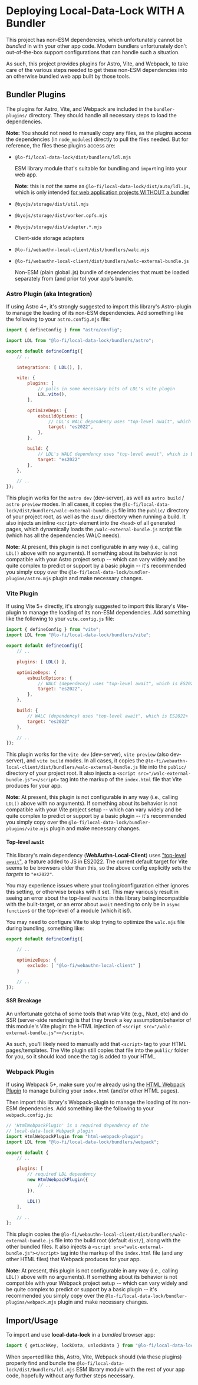 # Deploying Local-Data-Lock WITH A Bundler

This project has non-ESM dependencies, which unfortunately cannot be *bundled* in with your other app code. Modern bundlers unfortunately don't out-of-the-box support configurations that can handle such a situation.

As such, this project provides plugins for Astro, Vite, and Webpack, to take care of the various steps needed to get these non-ESM dependencies into an otherwise bundled web app built by those tools.

## Bundler Plugins

The plugins for Astro, Vite, and Webpack are included in the `bundler-plugins/` directory. They should handle all necessary steps to load the dependencies.

**Note:** You should not need to manually copy any files, as the plugins access the dependencies (in `node_modules`) directly to pull the files needed. But for reference, the files these plugins access are:

* `@lo-fi/local-data-lock/dist/bundlers/ldl.mjs`

    ESM library module that's suitable for bundling and `import`ing into your web app.

    **Note:** this is *not* the same as `@lo-fi/local-data-lock/dist/auto/ldl.js`, which is only intended [for web application projects WITHOUT a bundler](NON-BUNDLERS.md)

* `@byojs/storage/dist/util.mjs`
* `@byojs/storage/dist/worker.opfs.mjs`
* `@byojs/storage/dist/adapter.*.mjs`

    Client-side storage adapters

* `@lo-fi/webauthn-local-client/dist/bundlers/walc.mjs`

* `@lo-fi/webauthn-local-client/dist/bundlers/walc-external-bundle.js`

    Non-ESM (plain global .js) bundle of dependencies that must be loaded separately from (and prior to) your app's bundle.

### Astro Plugin (aka Integration)

If using Astro 4+, it's strongly suggested to import this library's Astro-plugin to manage the loading of its non-ESM dependencies. Add something like the following to your `astro.config.mjs` file:

```js
import { defineConfig } from "astro/config";

import LDL from "@lo-fi/local-data-lock/bundlers/astro";

export default defineConfig({
    // ..

    integrations: [ LDL(), ],

    vite: {
        plugins: [
            // pulls in some necessary bits of LDL's vite plugin
            LDL.vite(),
        ],

        optimizeDeps: {
            esbuildOptions: {
                // LDL's WALC dependency uses "top-level await", which is ES2022+
                target: "es2022",
            },
        },

        build: {
            // LDL's WALC dependency uses "top-level await", which is ES2022+
            target: "es2022"
        },
    },

    // ..
});
```

This plugin works for the `astro dev` (dev-server), as well as `astro build` / `astro preview` modes. In all cases, it copies the `@lo-fi/local-data-lock/dist/bundlers/walc-external-bundle.js` file into the `public/` directory of your project root, as well as the `dist/` directory when running a build. It also injects an inline `<script>` element into the `<head>` of all generated pages, which dynamically loads the `/walc-external-bundle.js` script file (which has all the dependencies WALC needs).

**Note:** At present, this plugin is not configurable in any way (i.e., calling `LDL()` above with no arguments). If something about its behavior is not compatible with your Astro project setup -- which can vary widely and be quite complex to predict or support by a basic plugin -- it's recommended you simply copy over the `@lo-fi/local-data-lock/bundler-plugins/astro.mjs` plugin and make necessary changes.

### Vite Plugin

If using Vite 5+ directly, it's strongly suggested to import this library's Vite-plugin to manage the loading of its non-ESM dependencies. Add something like the following to your `vite.config.js` file:

```js
import { defineConfig } from "vite";
import LDL from "@lo-fi/local-data-lock/bundlers/vite";

export default defineConfig({
    // ..

    plugins: [ LDL() ],

    optimizeDeps: {
        esbuildOptions: {
            // WALC (dependency) uses "top-level await", which is ES2022+
            target: "es2022",
        },
    },

    build: {
        // WALC (dependency) uses "top-level await", which is ES2022+
        target: "es2022"
    },

    // ..
});
```

This plugin works for the `vite dev` (dev-server), `vite preview` (also dev-server), and `vite build` modes. In all cases, it copies the `@lo-fi/webauthn-local-client/dist/bundlers/walc-external-bundle.js` file into the `public/` directory of your project root. It also injects a `<script src="/walc-external-bundle.js"></script>` tag into the markup of the `index.html` file that Vite produces for your app.

**Note:** At present, this plugin is not configurable in any way (i.e., calling `LDL()` above with no arguments). If something about its behavior is not compatible with your Vite project setup -- which can vary widely and be quite complex to predict or support by a basic plugin -- it's recommended you simply copy over the `@lo-fi/local-data-lock/bundler-plugins/vite.mjs` plugin and make necessary changes.

#### Top-level `await`

This library's main dependency (**WebAuthn-Local-Client**) uses ["top-level `await`"](https://github.com/tc39/proposal-top-level-await), a feature added to JS in ES2022. The current default target for Vite seems to be browsers older than this, so the above config explicitly sets the *targets* to `"es2022"`.

You may experience issues where your tooling/configuration either ignores this setting, or otherwise breaks with it set. This may variously result in seeing an error about the top-level `await`s in this library being incompatible with the built-target, or an error about `await` needing to only be in `async function`s or the top-level of a module (which it is!).

You may need to configure Vite to skip trying to optimize the `walc.mjs` file during bundling, something like:

```js
export default defineConfig({

    // ..

    optimizeDeps: {
        exclude: [ "@lo-fi/webauthn-local-client" ]
    }

    // ..
});
```

#### SSR Breakage

An unfortunate gotcha of some tools that wrap Vite (e.g., Nuxt, etc) and do SSR (server-side rendering) is that they *break* a key assumption/behavior of this module's Vite plugin: the HTML injection of `<script src="/walc-external-bundle.js"></script>`.

As such, you'll likely need to manually add that `<script>` tag to your HTML pages/templates. The Vite plugin still copies that file into the `public/` folder for you, so it should load once the tag is added to your HTML.

### Webpack Plugin

If using Webpack 5+, make sure you're already using the [HTML Webpack Plugin](https://github.com/jantimon/html-webpack-plugin/) to manage building your `index.html` (and/or other HTML pages).

Then import this library's Webpack-plugin to manage the loading of its non-ESM dependencies. Add something like the following to your `webpack.config.js`:

```js
// 'HtmlWebpackPlugin' is a required dependency of the
// local-data-lock Webpack plugin
import HtmlWebpackPlugin from "html-webpack-plugin";
import LDL from "@lo-fi/local-data-lock/bundlers/webpack";

export default {
    // ..

    plugins: [
        // required LDL dependency
        new HtmlWebpackPlugin({
            // ..
        }),

        LDL()
    ],

    // ..
};
```

This plugin copies the `@lo-fi/webauthn-local-client/dist/bundlers/walc-external-bundle.js` file into the build root (default `dist/`), along with the other bundled files. It also injects a `<script src="walc-external-bundle.js"></script>` tag into the markup of the `index.html` file (and any other HTML files) that Webpack produces for your app.

**Note:** At present, this plugin is not configurable in any way (i.e., calling `LDL()` above with no arguments). If something about its behavior is not compatible with your Webpack project setup -- which can vary widely and be quite complex to predict or support by a basic plugin -- it's recommended you simply copy over the `@lo-fi/local-data-lock/bundler-plugins/webpack.mjs` plugin and make necessary changes.

## Import/Usage

To import and use **local-data-lock** in a *bundled* browser app:

```js
import { getLockKey, lockData, unlockData } from "@lo-fi/local-data-lock";
```

When `import`ed like this, Astro, Vite, Webpack should (via these plugins) properly find and bundle the `@lo-fi/local-data-lock/dist/bundlers/ldl.mjs` ESM library module with the rest of your app code, hopefully without any further steps necessary.
